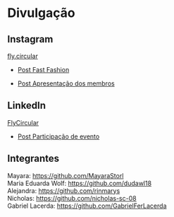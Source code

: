 # Divulgação

## Instagram

[fly.circular](https://www.instagram.com/fly.circular/)

* [Post Fast Fashion](https://www.instagram.com/p/DGoTA1cxyj5/?utm_source=ig_web_copy_link&igsh=MzRlODBiNWFlZA==)<br>

* [Post Apresentação dos membros](https://www.instagram.com/p/DIKLi2JRNbV/?igsh=MWtvNDFhaWR6b3NpZw==)

## LinkedIn

[FlyCircular](https://www.linkedin.com/in/fly-circular-76a172352/?locale=pt_BR)<br>

* [Post Participação de evento](https://www.linkedin.com/posts/fly-circular-76a172352_grupofly-inovaaexaeto-transformaaexaetodigital-activity-7312916881558904832-F8hs?utm_source=share&utm_medium=member_android&rcm=ACoAAFZDY_0BSvlZNddcyNk79Y8hLEa_6KFYUHM)

## Integrantes

Mayara: https://github.com/MayaraStorl <br>
Maria Eduarda Wolf: https://github.com/dudawl18 <br>
Alejandra: https://github.com/rinmarys <br>
Nicholas: https://github.com/nicholas-sc-08 <br>
Gabriel Lacerda: https://github.com/GabrielFerLacerda
